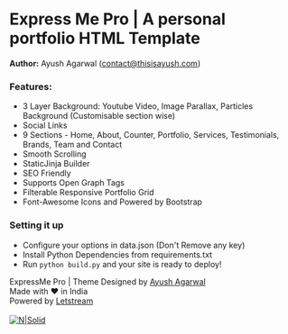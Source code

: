 # Express Me Pro | A personal portfolio HTML Template 

<b>Author:</b> Ayush Agarwal (<a href="mailto:contact@thisisayush.com">contact@thisisayush.com</a>)<br>

### Features:
- 3 Layer Background: Youtube Video, Image Parallax, Particles Background (Customisable section wise)
- Social Links
- 9 Sections - Home, About, Counter, Portfolio, Services, Testimonials, Brands, Team and Contact
- Smooth Scrolling
- StaticJinja Builder
- SEO Friendly
- Supports Open Graph Tags
- Filterable Responsive Portfolio Grid
- Font-Awesome Icons and Powered by Bootstrap

### Setting it up

- Configure your options in data.json (Don't Remove any key)
- Install Python Dependencies from requirements.txt
- Run ```python build.py``` and your site is ready to deploy!

ExpressMe Pro | Theme Designed by <a href="http://thisisayush.com" title="Ayush Agarwal">Ayush Agarwal</a><br>
Made with ♥ in India<br>
Powered by [Letstream](https://www.theletstream.com)
<br><br>
[![N|Solid](https://www.theletstream.com/wp-content/uploads/2017/01/letstreamLogo-horizon-300x45.png)](https://www.theletstream.com)

